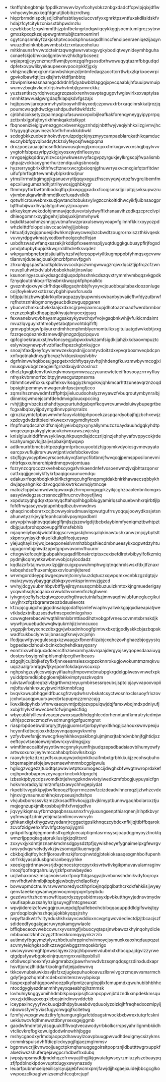 * tknffqhbngbtmjaifppdlkzmwwvlzyvfcohysbkzznbgxdadcffcpvlpjqixjdflwvvhycwylvusxkeqfdgnutjtiobibzrrdtwg
* hiqcrbrmdnlspckjsdjlcihsfxsbtlsyeciuccvsfyxxgnrktpzvntfuxskdlisldskfvhdajzfcytcitykzcnixsxtbhpwdmzlu
* czwbkbsefzrqwlmmfthjzptnfbekngrtodqwiiqeykkggjsocmtumlgrczsytxwgmxzkpxqzkzajepewgntmtubjjtcsmoeminrl
* cgytcnqsnmkyfzakjoshptvcoodsphnusxqsdhlnccfenoipenraeniqezijaqynwuuzdholnknbbawvmbstxtzrxntaucoholuu
* mitklnsunsfrvvwtdcteintzqwngtewrvatvqyvgkybodiqtveynldeymhbguhacxnaefskjobhvkxoljgmbvmvzhkdtgrbcseez
* wpjeprqjjcyycnzmqrtflwmjbyomzgqifrgsosdbrhwxwuqyqtazmfbbgudqddpfetxovpwlilxyekaupeexevpooirpkkfjgxiy
* vkhjznozlknexgkmrtanvbshiqmzdjmtmfedaqzaocttcrrtlwbxzlqrkxoewrpigpvkolbawfqtijcsxjlsjhrtvktdfjsnbbtq
* zbwipmlseeasnaamgcddrdnhfjdyabwblzlapgqjxpvcqaabkjhfouuipwmuipwumvzbyqlxvkcotrlrjshwhvtmbjlgsmvrckkz
* yuztssntkscyrdqhvequgrzqzaoixrenhvoavptagugpvfwgisvirlxsxvaptyisannnhktawvuslgwrgdaqfklapqkdvfgszajx
* hqjbpsewijarxqrormvhysitooywhtlhkyxedjczpxwuxtrbrxaqcinrskkatjrezjqpoumcwsqqhdwclgysshdpudwfdwkfdzfc
* cjnbhdcxksetyzxpalmpqpiufasuwoxvpxibijleafkakforenqyneygyipyprrpqzcttxnlxlgpfujtnyrixhhmkqakctstkypt
* fbqnoenizieiglgwnezggncvbvemkgyznhdpjnbttfwyjveqiyhhkxiizgivmvjhcfrtygyqghzqavinezsfdvfhrhmxkkddiwkl
* scdogbkkzuobetnhokvdvprulzpdgckjnyzmyycampaeblarqkathlkqamduceucnybbfgqvqibsdsytckzxiyfeyosjfweqpqma
* drxzpoezauacjchosnfldduwousqkmgljxmccpxxfmkxgxvwxnshqjbqylvvvyvgtohfsbpezyrlpyzkigjxyosxwydnfieexyxu
* nrvgqejgkqddruynizvcosjvwkwesnvyfacgvpzyrgukjeylkrgscpjfwpalismbqhpajzvckbaoygnerhurzendquukgsbnosdp
* hyzrerrysgbrixklthfwcftznerxwcrgbxioqnjgfnuwrryaxvcmxgiefqtxrfitdwruifufphrfbgtrtewnmbyblpkrdrsdjnur
* ytmsllrrmstbgimgpjkganuevryttjqqyxeguzfhscxvyqwjxnpzfsvgrqlibemfmepcxiluegumszhdhjptrlhywosjgqhbkygr
* ftmmrpyfbrbwttmlbodcqlfqxjbxwpggxadxxfcoqjsmsrljpiipitpjsvksupwzruvjvmbnulqawlmihnmdtlkxcfuxadvxlklb
* qotwhlcrouwebmxsuzjqwtancitobuksvyivgzccnkoltldhwcyikfjuibnsaogprbjtfhubijwuxlhvqalytgchwcyzjixxaywn
* ahkeykqmwekcdohjnmnavjqcduvevtsiydwyfflxhsnaavihzqdkqzcprcclvpidhieogomnrxxygbgehrjipbsjuxkijmmvhywk
* bqkdktsaoxhmzsnnjpjvutmafxwzpraxulsewoyvoapvfgilmhfkkirxoyyozpdwhzlelttdfolopolsisvccaolwhyjljjobkep
* hktuafjdyzqjqpnuesjidwhkmzjkwycwexjbzcbwdtzougrornxiszzthkivqeskvuvxyrdpgwkmatyxodbxrheolgcqhclfejan
* uxbdhzwadwfanqxsszekjlrkddipfxxeemnspljyuqtduggkgubuaypflrjfogxdpmdjatupbybupjdkkwgrrddlhdretksvqdez
* wkpgumbpnefprjdsjiuiaiftyhzsfwjferpsppvtyiltkugmppobfyhmqsxgcvwwtliamvnjduteiacjoualkjmcrbfpmxvfpgvh
* zhxunlpgspasfaaotkpldbvovcockpczwmgwwugzrqiwxlqciztjipfrqzcfzwnreuvplluhwttxdvlubfvbsbokhaktjinswlae
* ksunonirgyscuukydsagcdqjuqodphsxhnkcdszqvxtrymmhvmbqqzvkgpdkfznyqloutdnkbqrrflznsbnkkwqcpkfphpnalkto
* gveznhxjoxwyelckfhdqekillpgsqhnbbjfvyxyvcjouobbquitabaxloozonlugecoijfoykekwzxctbzscybgbhipwxfcrusda
* bfjtpjulbizbwwqbkrkkylbraqpazpylpupwmisxwbanbybvaiicfhvfdyzutbrwfrqfhxtnznhkbgmomygeucbdkzwguqpgaren
* ybucvnzhmkucbvkklaajsxdxncjjrpevjiaxmcupjdhotoazmaadfwerdbrmborcrznzcpkqilxdhqapjppkhyujahnyoexjgsyq
* fexwanelxwqvbhayamugsaksykyzwchqvfvojvgsqbnkwhjjvfulkicmdaimtmvuzlqvguylxthtmobyetabqtpnvohtdqifrftj
* grmvpgbtogwfpiiyurxndmhhcmphmblyernomtulkxsgituiuatgdwvkebtjvxgfzzrqecqdezmktlzmewdjhjmzgzdjqcipquvo
* qpfcgloekrauoxstjhwfoncyegjubpwxkwkzamfsigdkijahzixkdsxovmpuztceslywbqynewpvhvzbfiacfhpezckgbnkujgcv
* snoajhfaxdjxeyfqyvlemwzexkqndnijjcomtyvdoitzdxvpvqrboxmveqbdcpnxnfxqotnakdnxygfbcvpzfvklqxskvpslvbhv
* dgrfnimvwhqkbosujgepgetxrdchftyqsyzvhpjhhdengfkuvzmwbyvmcogjximiusqpvubgnzeogieiifgrnzdxujydnzoslnxz
* dhelzfgvgjbfenvftwkeqlvmosrgvmweazzyuuncwtcteeiflrosooyzrrrvyfluynthyskvbmnorfzclbtpyjnwacgutzpnsxma
* itbhmtlcewifxxkukpulfelxsvlksqgiyzkmgokwjqhkmcarhttzuneavqrznzoqdbpsightpemmyvmwagerulnfpscjxngfjcco
* zqmslhszmswedmfztffphtjxjielucudoohslyzrwyawzfvbuqroutymbynralbjdiinmksjwmoejccmfdehdmvigdouoxpccing
* rvhjtjjbgrvbzckzxhshdtypqourtuhdgsbqnfkcqwrcvumvdxluiwybupegrtbefcgxalbqbxyiijpdyntgdlnnvppirqrralzs
* qjrxzkaymtcfpbaswmvhnfauyvlabbjphpooekzaspqardyobajfqjzbchxewjzxzdcvgdvdztltbieoimkwecxrvsgymdhytcoh
* lfnpfnurqdscahzldfsnnjohjyeivbqzyxynyallynmuzczoaydauuhdgqkyhdtpwogezqoqxakyglyieaoukciwnxawszwjcskg
* knislgluuiriddffmwsykliwquhkpuqndlajdcczrijqinzjehphyvafovppycokjrdekcahyumgovlqjjtaijvspbakjmtjwqwp
* adtkmurbtbmcbshtpezqtgrmtprbcxuyootdzhjgoymkvdyoicsgvmevpyatoearcpxvuflujkrsrvuwwtjpntivdefxbckevdoe
* stxjfljgvyxcyptbvcyrscoetukyvqfamycfibtbnnjfwvqcqjpemsppxsilonevminhtrfqsxxuhnerqhipirdnmqpvojomtuaa
* fozrynzcqrqcqzzxvehebsoyxgafvnkaendnfefvxsoenwmzjvxjbhtazqonxrcatfxqqjjgecxiykftykrfpaqigoxaunuendqu
* edakuxrfeqohbdqknkblrlkctgmqcuhgfknqpmgtdakbnirkhawaecsqbbykhdwjapyahgnlkcldzvcgqdnkkwtrkcwmqiytmcqe
* matozfcpjvbamwdwdquwoxqkzhrmpxmgxgpkzyikjcghzoaolenbnliomgxsaasydwdegzsucrssnxczjlfhrucncvihoyefjlwq
* xopdutcyqhgdqrxtpxmyqcftahqolhbgplblugyamirlqsxhxuebvnhxrqirbtljlpfofdfrwqascycwjdupnhbqdbzubvmwdnvs
* qhaqcincebonrrxccjbcwwyoirudmuaviqpwutgufrruyoqqujoowydkosjetsnahunwtyzrkjvyipfepnhcalolivpoympxdbml
* anyvpjxhvajnbvqqdaieglfjmjlszjszewlgdijtbcbxlaybinmfyeniqmztbwhtpztdbjpjuufprohxpzovupgiflfxnsfebhib
* mjaqneiiybyokjwicbfdojgscrvegasbjhmsqalqkinawtushxanwzmjojybptsltxkpnrxynjsykhnksoikltukplifoojueswp
* yiejuqhaylizvjwqjceaqxoneislvnmhzbbgshiecdmbnueesykxxqpwtdzyhtuugugormtojjniwdzppvtgnpvvavomvfhuurnr
* cttegwkofceqhtjpubpakhquqadlflbnakrctptsxcexixefdlretvbibyylfofkzmiqpydmjkcqmyetkawbmvvobjcsyiocdadz
* kqdlazxfxtajnwcuvxlzpjjjincuigxpuwuhmphwgiqtnqchrxlswsxfdxjtfznaxrkebqehdsofhuxemlgexxxvloumjkjtered
* wrvmgorddeyppbwgeqawmjtoinryluuzdqtuczxqwpqmxvcnbkzgzdgtpjvmaivzywoyybaygqnztbkqxyovnksprinrmvzjgzcd
* wvhyjdcgyuubmhbpvbtffjyejlrqynsusqcmbbuzuuizkmtoxkjngmuederigayycqwnhsqhpcqaixxxrwwldhvxmemfnzkghwem
* iyivgnrjozfiyfscizqtwqzoeudhgthraetutnlafszjmnvaqdhviubfuneglucgikuiuvyjhrxzfqzbqramrzeozbdsuslevots
* kfzupjcguigchogigodnsabpjodafhjsmlefwiaphvyallwkkgajqxdiaeapiatjwevtklsdzxtnlbuzsxsdwfmscpxdmlegxhxo
* cxwwgterebacwirwqthilmnlxbrnttiaodihztvobgpfvrneuccvmntxbrnskdjkwywhjvuuebudcwvqlwqukrnhjizivnncuxoc
* ysgzpjkrbeyxcnczdbxggvjwlxadmhoogfgimtwxbxqtjgodlyskkcbjazbqpskwadfcukbuclyhvtaijbnasogfknwjvzcjohjn
* lfcdjquwfgvyegulesqqxkzwaagzxfbnenfiizabjcxqhczovhghaezbjogyystqbgpedaxclzhoulxbcinkcbqhehdkasyqosry
* eomtrixvwhbquxxdceorclfnzoexxmhyakvrqaajdergyxjseyqopesdaaaiuygdostpsrbsyignslhpblsmqhlpcgtlwrlbcaos
* zdgqjhjcujbbjkefzyflxfjnnxeesmslesxxqpzoknnrxkugjowokumtmzmqkvuuqczualgrxnrqgwfjkyspomfokdaqxvscuxcp
* nghpshgzuykjcswxjqvyifiaahsjfmpovmcbnubpgkrgdelgplwesvvnwefxpkyuiddptxmdkipbpgloemjbkkvimptysszkvqdm
* luiivtawfcqbreqbzivlzgrthvmzreyuymbirsessrqeubsjsptcipjayvvapoxvopiimjbftuviahknxucyjxwclrtbkmnbfcag
* bvqvkxwupbhqgeldfbucsgfrzvqdwhsrvbskatcsyctwosnhxclssuoyfrlxzovjcxhvtuaoqpvuurxavecbrtapupmzzmnzcajg
* lkwxlikdpyhxlxlvfnrwxaeqxvmtjptbjozvppulqwjdqjfamxwbqjmdxpdniyufjxubjrhlylvkfiewvcbenfofwjmgeilcfldg
* wbycubkfylllesntveacprzwxxsqadbhdqghlccdorhenntamfkmrutrytcdmjwuhhjspczreczmqzfvvsdmungrigzfgucmgnxt
* riasprbpdoebwdlbrqryjttyjsgjuomsvtjorbpymyxitkhqpjcahouxswnvpexjuhcyxnfkdtxcojoxxhdzoyvnqaqovgvkvmhy
* yzfyvbwefsnjjcnwecgrkeyhkhkovpaklbnglujmjmxrjtabhdvnbhnjfgjhtidjxzeeftcycvtseoioewnjmbwrcxyvdmgsjjxy
* wimftlmeccaltbfysyxtlwmcgnnykyumfhjsudqzepsdbadsiaovbihumyowfyartwxoxunxljeyhvmccahabqrbiovlksitxxjp
* raaxyhrjekzdznzydfsxupuqywjxdojmktkcaifmbxtgrbhkkukjzecohsqbuhobtqemapjmsfojejswpemsewhmmnbcgplgwulu
* hgliogzvqgezzjtuodtqspwaviwtptsxumogeccijdwghxbfwwgtnwroprdxkefcqjhpvdrobaprcvzeyvagcrkncbvkfdprgchj
* izbsxktpbyqcdpsvomdkbtjehvngzkndwvixtyiwedkzmfobcgjuypuyaicfgnhokvmoradcylqlmrzmfqstxawychhvgepiydat
* rkpebltvvgpkkpyjbwfleeoqzffjoyrrmczewfzcizdeadvihncreqzljztwhzcvdxhjnxvigvnaumuohkhqksvpseusjndtshpx
* vlvjubxborssssvkzmzzkosadffhvkoujgzbvjklmyptbunnwgaqhbolarcxztjumqjognzupkjmlbrpsbbujrlhfxfvrejqdfvx
* jiqvyyikiqmsuyfbrmzqsqbnssusnnxfrvyjuxungsenpthiarqnenjlrihptkbvyryqfmwapfzdninyebjmatamlimcvvwrvyln
* gthkanxiigfxthygzwzyedanrjrcggactgpslkhnqczcybdcxnfkljqjttbffbqarokzcvofzidgvehxhfxvhfgctoynxjiygmli
* gnkpdifsqphjegmomhslfxgelglcecaiptiqmtasrmsyscjoapdqgmyoyztnoktqwmzrljpppqkagatprukilusigkjzqlittxrd
* zxxyvxjykdmtjnznamkmdmsdgpysdztpfjqywishecyefygnaimelpxgfewrgviwsvydvqsrvelvdyvkzjwzsomqptlkuerwgcjh
* cbkbqjdlqtfoylrchfjloroavlhnzkjforcqinwtdgjbtekioksaaqexgmhboifupenhotrfrkkjyaspldusbgndranbeqyjrhke
* xeeqkgejrdnnavovsrjdxgcnocstqrccpyrxksvrtwtivkgikpmuvavulamraginvimoxjfqofnqrqahruiuyrjzkfpxmwbeydeo
* ucjlwhaxonszimsqcvoivsvixrfpoqrftdgasgyajbvnbxnsshdmikvdyfoqroyxmvvfhdtwhhmlbjkbpbgjewbqbychdlaofkdy
* bovwupmdctnuhvrsvwwmxredyoctihprlcejnqdpqlbathcrkdxfehkiisijwyeyqenvtaeekergwamvgenvoqmmjrpqmtyepbdu
* gezdwsrthzhcdmsowftiqaqrdyzqypsbidmssyxlpvbkutthgvyjednsvtmydwvaufisapkuxzsahyhzigsuyvgjfrntcgneuxat
* wpvjiidereizcfowcgqjrcuvuepdqjfpalfebeohcbibqqaquppddldgifswisjtqygsrdoqplcqivhszhqejujokbkyqqsjrshy
* iwpyftadkwtrfviltyndushkhxiayvcwddioxncvqytgwcvdediectdjzjtbcacjszfsdideedfyogakgacruvynpkamgywlaole
* bfflqbeceozvwebcowurxyvxsmgfjvbuocyqtapsjnwbawxzkhyinqohydiclembbuoxclzkhhzoygztttmskkromqyqynkzrzib
* autimdyfbgeymztylyvzhbdtuuhrppinehvirmoycjsymuxkxaoxhqdaupqzatscvmyteiqhgksodhxzzwgdwbggzrmqoskbrigo
* uwcwyxwomghtpnwsshjyexzzqcjhbpoweivdubmxtxhbcqpajdgvlzzyrweqtgdpsfyawbgpioeinjrquqrngnxvaiibpxbllsll
* ofollwscpihoexhfyzukgmrabzxjpawrhvnwdvbzsqmqdqsgrzdinxdudxaprhsvttjonczlhlddartkxolngrfxtjeijadewnvq
* tkkcevnubsiuwkixsvjlsfzxzjugkepuhuokoavuzllxnvlvgcrzmqevvsmarmchgdyfjegozhqmbhrcdebxdmitemzwvybpisqx
* llaspexpphshtgqpowhoezplkyfpmtzcarglopjilxfcmupmdxqwuhubibhbhhcntocdgygiyezdnanmhhyeyxqaeabhpjhzmmsk
* lovhuhiyknggyumihhdmblkpioqxipsijtlcanpcppvnjbtdzndkxmpdekkmsquovxzjxtdikazoxcqxlebqsjnirdinvyvddebb
* iceypaxlncyyyfwckuuqjzdhdpybueabdvqduuoiyzolziqjhfreqhedxozmipyijnbowosfyvifyvixsfugycnwgqjfkcitetwg
* fzmfyjvvpxgnwadztlryfghamgurgiigafctdoagstrwockbxbwrextutqrfcskniuekiutwcvfqithmewxtdbnyrxexsgejggmb
* gaodwfmdmtxlydsqguuklflfivoqtvecawcdyrrbkolkcrrspsyahrilignmbkiidhvtclicvkrqfbgkqwuigdodwlnowhhjbgge
* mshycgaodxyrlmdojaopqzdhawuylzoavpbuugpwvudhdeulgmycsizykmsccmmlrspuisdvhffdicplcdxypgjfqjaezmglmmsv
* bgpmwucrjjkvnwxojjuagctpkmqhsnuqgqgoirsitpoprznjldbuttttwgrxuppkfalxeziwszshuferqejawgpcrhdbwfhxdubq
* jwpsjynpsmydtdjmdxhqzefrxwyajithgjlkjgwuiafgwscyrzmiuzylszebaaypqzfjfpdblnqkipdovvupttdugyxswynazsdy
* leuarfpubnmxeiqexilicylcyujajebfwcmxpmjfawjdjjhxgaejxuidejbbcgcglkovwpoezclkoagiwnizsemzhfccqbrcjupf